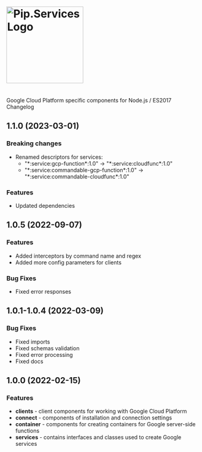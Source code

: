 # <img src="https://uploads-ssl.webflow.com/5ea5d3315186cf5ec60c3ee4/5edf1c94ce4c859f2b188094_logo.svg" alt="Pip.Services Logo" width="200">
<br/> Google Cloud Platform specific components for Node.js / ES2017 Changelog

## <a name="1.1.0"></a> 1.1.0 (2023-03-01)

### Breaking changes
* Renamed descriptors for services:
    - "\*:service:gcp-function\*:1.0" -> "\*:service:cloudfunc\*:1.0"
    - "\*:service:commandable-gcp-function\*:1.0" -> "\*:service:commandable-cloudfunc\*:1.0"

### Features
- Updated dependencies

## <a name="1.0.5"></a> 1.0.5 (2022-09-07)

### Features
* Added interceptors by command name and regex
* Added more config parameters for clients

### Bug Fixes
* Fixed error responses

## <a name="1.0.1-1.0.4"></a> 1.0.1-1.0.4 (2022-03-09)

### Bug Fixes
- Fixed imports 
- Fixed schemas validation
- Fixed error processing
- Fixed docs


## <a name="1.0.0"></a> 1.0.0 (2022-02-15)

### Features
- **clients** - client components for working with Google Cloud Platform
- **connect** - components of installation and connection settings
- **container** - components for creating containers for Google server-side functions
- **services** - contains interfaces and classes used to create Google services